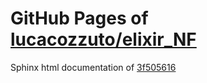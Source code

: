 GitHub Pages of [lucacozzuto/elixir_NF](https://github.com/lucacozzuto/elixir_NF.git)
===
Sphinx html documentation of [3f505616](https://github.com/lucacozzuto/elixir_NF/tree/3f505616912cebfdef9a52454ad8db7abc13ebd2)
